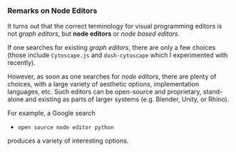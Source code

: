 ### Remarks on Node Editors

It turns out that the correct terminology for visual programming editors is not _graph editors_, but **node editors** or _node based editors_.

If one searches for existing _graph editors_, there are only a few choices (those include `Cytoscape.js` and `dash-cytoscape` which I experimented with recently).

However, as soon as one searches for _node editors_, there are plenty of choices, with a large variety of aesthetic options, implementation languages, etc. 
Such editors can be open-source and proprietary, stand-alone and existing as parts of larger systems (e.g. Blender, Unity, or Rhino).

For example, a Google search

 * `open source node editor python`
 
produces a variety of interesting options.

